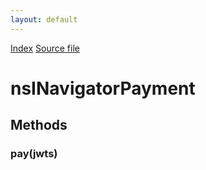 ```yaml
---
layout: default
---
```

<div id='links'><a href="../index.html">Index</a>
<a href="http://dxr.mozilla.org/mozilla-central/source/dom/payment/interfaces/nsINavigatorPayment.idl">Source file</a>
</div>

# nsINavigatorPayment #

## Methods ##

### pay(jwts) ###
